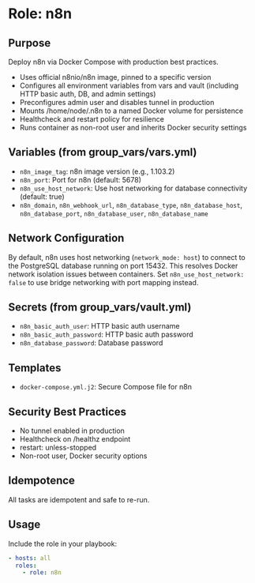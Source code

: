 # Role: n8n

## Purpose
Deploy n8n via Docker Compose with production best practices.
- Uses official n8nio/n8n image, pinned to a specific version
- Configures all environment variables from vars and vault (including HTTP basic auth, DB, and admin settings)
- Preconfigures admin user and disables tunnel in production
- Mounts /home/node/.n8n to a named Docker volume for persistence
- Healthcheck and restart policy for resilience
- Runs container as non-root user and inherits Docker security settings

## Variables (from group_vars/vars.yml)
- `n8n_image_tag`: n8n image version (e.g., 1.103.2)
- `n8n_port`: Port for n8n (default: 5678)
- `n8n_use_host_network`: Use host networking for database connectivity (default: true)
- `n8n_domain`, `n8n_webhook_url`, `n8n_database_type`, `n8n_database_host`, `n8n_database_port`, `n8n_database_user`, `n8n_database_name`

## Network Configuration
By default, n8n uses host networking (`network_mode: host`) to connect to the PostgreSQL database running on port 15432. This resolves Docker network isolation issues between containers. Set `n8n_use_host_network: false` to use bridge networking with port mapping instead.

## Secrets (from group_vars/vault.yml)
- `n8n_basic_auth_user`: HTTP basic auth username
- `n8n_basic_auth_password`: HTTP basic auth password
- `n8n_database_password`: Database password

## Templates
- `docker-compose.yml.j2`: Secure Compose file for n8n

## Security Best Practices
- No tunnel enabled in production
- Healthcheck on /healthz endpoint
- restart: unless-stopped
- Non-root user, Docker security options

## Idempotence
All tasks are idempotent and safe to re-run.

## Usage
Include the role in your playbook:
```yaml
- hosts: all
  roles:
    - role: n8n
```
